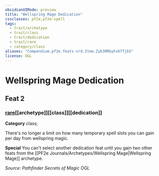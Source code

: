 ```yaml
---
obsidianUIMode: preview
title: "Wellspring Mage Dedication"
cssclasses: pf2e,pf2e-spell
tags:
  - trait/archetype
  - trait/class
  - trait/dedication
  - trait/rare
  - category/class
aliases: "Compendium.pf2e.feats-srd.Item.Zyb3RMGyhsKfTjEG"
license: OGL
---
```

# Wellspring Mage Dedication
## Feat 2
### [rare](rare "Rare Rarity Trait")[[archetype]][[class]][[dedication]]

**Category** class; 




There's no longer a limit on how many temporary spell slots you can gain per day from wellspring magic.

**Special** You can't select another dedication feat until you gain two other feats from the [[PF2e Journals/Archetypes/Wellspring Mage|Wellspring Mage]] archetype.

*Source: Pathfinder Secrets of Magic*
*OGL*